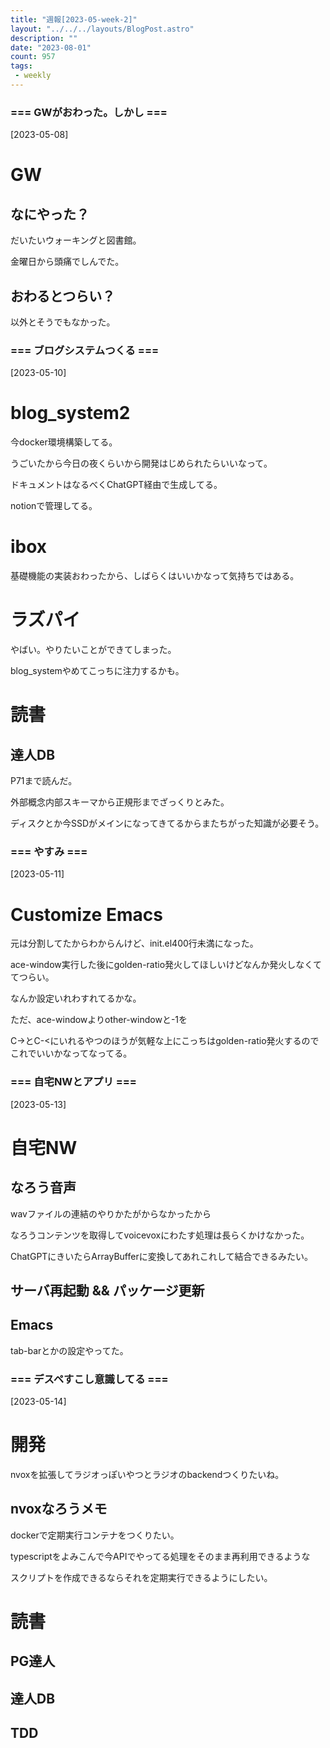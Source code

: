 ```yaml
---
title: "週報[2023-05-week-2]"
layout: "../../../layouts/BlogPost.astro"
description: ""
date: "2023-08-01"
count: 957
tags:
 - weekly
---
```





### === GWがおわった。しかし ===

[2023-05-08]

# GW

## なにやった？

だいたいウォーキングと図書館。

金曜日から頭痛でしんでた。

## おわるとつらい？

以外とそうでもなかった。 


### === ブログシステムつくる ===

[2023-05-10]

# blog_system2

今docker環境構築してる。

うごいたから今日の夜くらいから開発はじめられたらいいなって。

ドキュメントはなるべくChatGPT経由で生成してる。

notionで管理してる。

# ibox

基礎機能の実装おわったから、しばらくはいいかなって気持ちではある。

# ラズパイ

やばい。やりたいことができてしまった。

blog_systemやめてこっちに注力するかも。

# 読書

## 達人DB

P71まで読んだ。

外部概念内部スキーマから正規形までざっくりとみた。

ディスクとか今SSDがメインになってきてるからまたちがった知識が必要そう。


### === やすみ ===

[2023-05-11]

# Customize Emacs

元は分割してたからわからんけど、init.el400行未満になった。

ace-window実行した後にgolden-ratio発火してほしいけどなんか発火しなくててつらい。

なんか設定いれわすれてるかな。

ただ、ace-windowよりother-windowと-1を

C->とC-<にいれるやつのほうが気軽な上にこっちはgolden-ratio発火するのでこれでいいかなってなってる。


### === 自宅NWとアプリ ===

[2023-05-13]

# 自宅NW

## なろう音声

wavファイルの連結のやりかたがからなかったから

なろうコンテンツを取得してvoicevoxにわたす処理は長らくかけなかった。

ChatGPTにきいたらArrayBufferに変換してあれこれして結合できるみたい。

## サーバ再起動 && パッケージ更新

## Emacs

tab-barとかの設定やってた。


### === デスペすこし意識してる ===

[2023-05-14]

# 開発

nvoxを拡張してラジオっぽいやつとラジオのbackendつくりたいね。

## nvoxなろうメモ

dockerで定期実行コンテナをつくりたい。

typescriptをよみこんで今APIでやってる処理をそのまま再利用できるような

スクリプトを作成できるならそれを定期実行できるようにしたい。

# 読書

## PG達人
## 達人DB
## TDD
